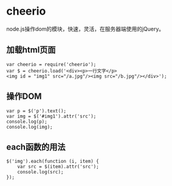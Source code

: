 # cheerio
node.js操作dom的模块，快速，灵活，在服务器端使用的jQuery。

## 加载html页面
```
var cheerio = require('cheerio');
var $ = cheerio.load('<div><p>一行文字</p><img id = "img1" src="/a.jpg"/><img src="/b.jpg"/></div>');
```

## 操作DOM
```
var p = $('p').text();
var img = $('#img1').attr('src');
console.log(p);
console.log(img);
```


## each函数的用法
```
$('img').each(function (i, item) {
    var src = $(item).attr('src');
    console.log(src);
});
```

## 